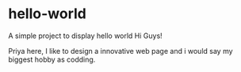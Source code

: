 # hello-world
A simple project to display hello world
Hi Guys!

Priya here, I like to design a innovative web page and i would say my biggest hobby as codding.
